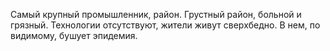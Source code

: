 Самый крупный промышленник, район. Грустный район, больной и грязный. Технологии отсутствуют, жители живут сверхбедно. В нем, по видимому, бушует эпидемия.